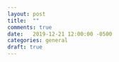 ```yaml
---
layout: post
title:  ""
comments: true
date:   2019-12-21 12:00:00 -0500
categories: general
draft: true
---
```

